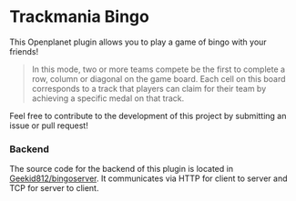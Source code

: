 # Trackmania Bingo
This Openplanet plugin allows you to play a game of bingo with your friends!

> In this mode, two or more teams compete be the first to complete a row, column or diagonal on the game board. Each cell on this board corresponds to a track that players can claim for their team by achieving a specific medal on that track.

Feel free to contribute to the development of this project by submitting an issue or pull request!

### Backend

The source code for the backend of this plugin is located in [Geekid812/bingoserver](https://github.com/Geekid812/bingoserver).
It communicates via HTTP for client to server and TCP for server to client.
